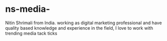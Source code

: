 # ns-media-
Nitin Shrimali from India. working as digital marketing professional and have quality based knowledge and experience in the field, I love to work with trending media tack ticks
